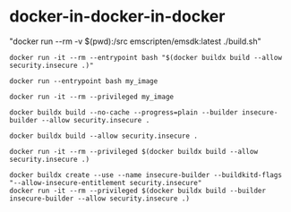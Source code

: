 # docker-in-docker-in-docker

"docker run --rm -v $(pwd):/src emscripten/emsdk:latest ./build.sh"

```
docker run -it --rm --entrypoint bash "$(docker buildx build --allow security.insecure .)"
```

```
docker run --entrypoint bash my_image
```

```
docker run -it --rm --privileged my_image
```

```
docker buildx build --no-cache --progress=plain --builder insecure-builder --allow security.insecure .
```

```
docker buildx build --allow security.insecure .
```

```
docker run -it --rm --privileged $(docker buildx build --allow security.insecure .)
```

```
docker buildx create --use --name insecure-builder --buildkitd-flags "--allow-insecure-entitlement security.insecure"
docker run -it --rm --privileged $(docker buildx build --builder insecure-builder --allow security.insecure .)

```
